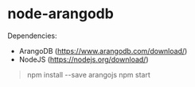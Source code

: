 # node-arangodb

Dependencies:
* ArangoDB (https://www.arangodb.com/download/)
* NodeJS (https://nodejs.org/download/)

> npm install --save arangojs
> npm start
